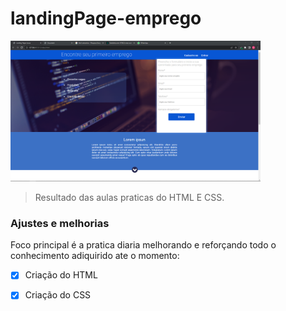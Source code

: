 # landingPage-emprego


<img src="./img/foto.png" width="400" alt="meu site estudos">

> Resultado das aulas praticas do HTML E CSS.

### Ajustes e melhorias

Foco principal é a pratica diaria melhorando e reforçando todo o conhecimento adiquirido ate o momento:

- [x] Criação do HTML
- [x] Criação do CSS



